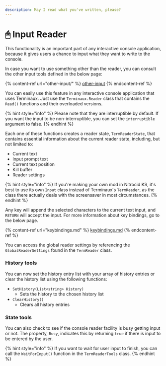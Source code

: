 ```yaml
---
description: May I read what you've written, please?
---
```


# 🖱 Input Reader

This functionality is an important part of any interactive console application, because it gives users a chance to input what they want to write to the console.

In case you want to use something other than the reader, you can consult the other input tools defined in the below page:

{% content-ref url="other-input/" %}
[other-input](other-input/)
{% endcontent-ref %}

You can easily use this feature in any interactive console application that uses Terminaux. Just use the `Terminaux.Reader` class that contains the `Read()` functions and their overloaded versions.

{% hint style="info" %}
Please note that they are interruptible by default. If you want the input to be non-interruptible, you can set the `interruptible` argument to false.
{% endhint %}

Each one of these functions creates a reader state, `TermReaderState`, that contains essential information about the current reader state, including, but not limited to:

* Current text
* Input prompt text
* Current text position
* Kill buffer
* Reader settings

{% hint style="info" %}
If you're making your own mod in Nitrocid KS, it's best to use its own `Input` class instead of Terminaux's `TermReader`, as the class there actually deals with the screensaver in most circumstances.
{% endhint %}

Any key will append the selected characters to the current text input, and `RETURN` will accept the input. For more information about key bindings, go to the below page.

{% content-ref url="keybindings.md" %}
[keybindings.md](keybindings.md)
{% endcontent-ref %}

You can access the global reader settings by referencing the `GlobalReaderSettings` found in the `TermReader` class.

### History tools

You can now set the history entry list with your array of history entries or clear the history list using the following functions:

* `SetHistory(List<string> History)`
  * Sets the history to the chosen history list
* `ClearHistory()`
  * Clears all history entries

### State tools

You can also check to see if the console reader facility is busy getting input or not. The property, `Busy`, indicates this by returning `true` if there is input to be entered by the user.

{% hint style="info" %}
If you want to wait for user input to finish, you can call the `WaitForInput()` function in the `TermReaderTools` class.
{% endhint %}
